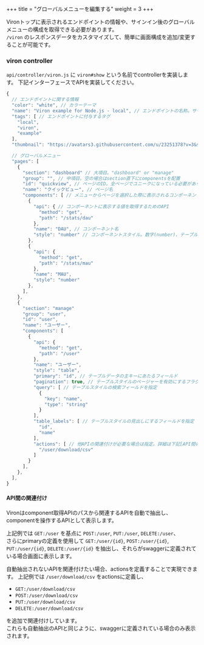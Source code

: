 +++
title = "グローバルメニューを編集する"
weight = 3
+++

Vironトップに表示されるエンドポイントの情報や、サインイン後のグローバルメニューの構成を取得できる必要があります。  
`/viron` のレスポンスデータをカスタマイズして、簡単に画面構成を追加/変更することが可能です。

### viron controller

`api/controller/viron.js` に `viron#show` という名前でcontrollerを実装します。
下記インターフェースでAPIを実装してください。  

```javascript
{
  // エンドポイントに関する情報
  "color": "white", // カラーテーマ
  "name": "Viron example for Node.js - local", // エンドポイントの名称。サービス名や環境など
  "tags": [ // エンドポイントに付与するタグ
    "local",
    "viron",
    "example"
  ],
  "thumbnail": "https://avatars3.githubusercontent.com/u/23251378?v=3&s=200" // サムネイル画像URL

  // グローバルメニュー
  "pages": [ 
    {
      "section": "dashboard" // 大項目。"dashboard" or "manage"
      "group": "", // 中項目。空の場合はsection直下にcomponentsを配置
      "id": "quickview", // ページのID。全ページでユニークになっている必要があります
      "name": "クイックビュー", // ページ名
      "components": [ // メニューからページを選択した際に表示されるコンポーネントの一覧
        {
          "api": { // コンポーネントに表示する値を取得するためのAPI
            "method": "get",
            "path": "/stats/dau"
          },
          "name": "DAU", // コンポーネント名
          "style": "number" // コンポーネントスタイル。数字(number)、テーブル(table)の他に各種グラフ(graph-*)が利用できます
        },
        {
          "api": {
            "method": "get",
            "path": "/stats/mau"
          },
          "name": "MAU",
          "style": "number"
        },
      ],
    },
    {
      "section": "manage"
      "group": "user",
      "id": "user",
      "name": "ユーザー",
      "components": [
        {
          "api": {
            "method": "get",
            "path": "/user"
          },
          "name": "ユーザー",
          "style": "table",
          "primary": "id", // テーブルデータの主キーにあたるフィールド
          "pagination": true, // テーブルスタイルのページャーを有効にするフラグ
          "query": [ // テーブルスタイルの検索フィールドを指定
            {
              "key": "name",
              "type": "string"
            }
          ],
          "table_labels": [ // テーブルスタイルの見出しにするフィールドを指定
            "id",
            "name"
          ],
          "actions": [ // 他APIの関連付けが必要な場合は指定。詳細は下記[API間の関連付け]を参照
            "/user/download/csv"
          ]
        }
      ],
    },
  ],
}
```

#### API間の関連付け

Vironはcomponent取得APIのパスから関連するAPIを自動で抽出し、componentを操作するAPIとして表示します。  

上記例では `GET:/user` を基点に `POST:/user`, `PUT:/user`, `DELETE:/user`、  
さらにprimaryの定義を使用して `GET:/user/{id}`, `POST:/user/{id}`, `PUT:/user/{id}`, `DELETE:/user/{id}` を抽出し、それらがswaggerに定義されている場合画面に表示します。  
  
自動抽出されないAPIを関連付けたい場合、actionsを定義することで実現できます。
上記例では `/user/download/csv` をactionsに定義し、 

- `GET:/user/download/csv`
- `POST:/user/download/csv`
- `PUT:/user/download/csv`
- `DELETE:/user/download/csv`

を追加で関連付けしています。  
これらも自動抽出のAPIと同じように、swaggerに定義されている場合のみ表示されます。
